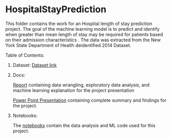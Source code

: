 # HospitalStayPrediction

This folder contains the work for an Hospital length of stay prediction project. The goal of the machine learning model is to predict and identify when greater than mean length of stay may be required for patients based on their admission characteristics . The data was extracted from the New York State Department of Health deidentified 2014 Dataset.


Table of Contents:

1) Dataset: 
    [Dataset link](https://health.data.ny.gov/Health/Hospital-Inpatient-Discharges-SPARCS-De-Identified/mpue-vn67)

2) Docs:

   [Report](https://github.com/KetakiN/HospitalStayPrediction/blob/main/Docs/HospitalProjectReport.docx%20(1).pdf) containing data wrangling, exploratory data analysis, and machine learning explanation for the project
    presentation

   [Power Point Presentation](https://github.com/KetakiN/HospitalStayPrediction/blob/main/Docs/Project_Presentation%20(2).pptx) containing complete summary and findings for the project.

3) Notebooks:

    The [notebooks](https://github.com/KetakiN/HospitalStayPrediction/tree/main/Notebooks) contain the data analysis and ML code used for this project. 
    

